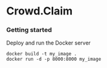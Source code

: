 # Crowd.Claim


### Getting started

Deploy and run the Docker server

```
docker build -t my_image .
docker run -d -p 8000:8000 my_image
```
